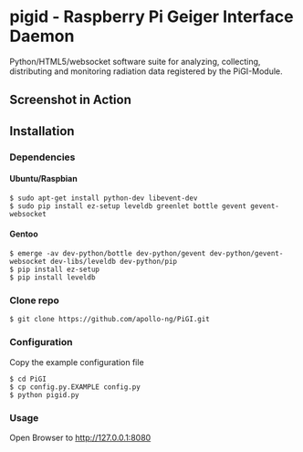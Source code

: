 # pigid - Raspberry Pi Geiger Interface Daemon

Python/HTML5/websocket software suite for analyzing, collecting,
distributing and monitoring radiation data registered by the PiGI-Module.

## Screenshot in Action



## Installation

### Dependencies

#### Ubuntu/Raspbian

    $ sudo apt-get install python-dev libevent-dev
    $ sudo pip install ez-setup leveldb greenlet bottle gevent gevent-websocket

#### Gentoo

    $ emerge -av dev-python/bottle dev-python/gevent dev-python/gevent-websocket dev-libs/leveldb dev-python/pip
    $ pip install ez-setup
    $ pip install leveldb

### Clone repo

    $ git clone https://github.com/apollo-ng/PiGI.git

### Configuration

Copy the example configuration file

    $ cd PiGI
    $ cp config.py.EXAMPLE config.py
    $ python pigid.py

### Usage

Open Browser to http://127.0.0.1:8080


